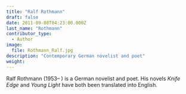 ```yaml
---
title: "Ralf Rothmann"
draft: false
date: 2011-09-08T04:23:00.000Z
last_name: "Rothmann"
contributor_type:
  - Author
image:
  file: Rothmann_Ralf.jpg
description: "Contemporary German novelist and poet"
weight:
---
```


Ralf Rothmann (1953– ) is a German novelist and poet. His novels _Knife Edge_ and _Young Light_ have both been translated into English.

